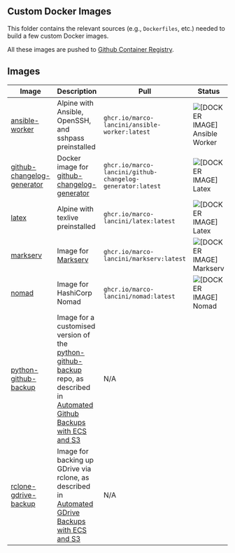 ## Custom Docker Images

This folder contains the relevant sources (e.g., `Dockerfiles`, etc.) needed to
build a few custom Docker images.

All these images are pushed to [Github Container Registry](https://github.com/marco-lancini?tab=packages).


## Images

| Image                                                     | Description                                                                                                                                                                                                                                         | Pull                                                      | Status                                                                                                                                |
| --------------------------------------------------------- | --------------------------------------------------------------------------------------------------------------------------------------------------------------------------------------------------------------------------------------------------- | --------------------------------------------------------- | ------------------------------------------------------------------------------------------------------------------------------------- |
| [ansible-worker](ansible-worker/)                         | Alpine with Ansible, OpenSSH, and sshpass preinstalled                                                                                                                                                                                              | `ghcr.io/marco-lancini/ansible-worker:latest`             | ![[DOCKER IMAGE] Ansible Worker](https://github.com/marco-lancini/utils/workflows/%5BDOCKER%20IMAGE%5D%20Ansible%20Worker/badge.svg)  |
| [github-changelog-generator](github-changelog-generator/) | Docker image for [github-changelog-generator](https://github.com/github-changelog-generator/github-changelog-generator)                                                                                                                             | `ghcr.io/marco-lancini/github-changelog-generator:latest` | ![[DOCKER IMAGE] Latex](https://github.com/marco-lancini/utils/workflows/%5BDOCKER%20IMAGE%5D%20Github-ChangeLog-Generator/badge.svg) |
| [latex](latex/)                                           | Alpine with texlive preinstalled                                                                                                                                                                                                                    | `ghcr.io/marco-lancini/latex:latest`                      | ![[DOCKER IMAGE] Latex](https://github.com/marco-lancini/utils/workflows/%5BDOCKER%20IMAGE%5D%20Latex/badge.svg)                      |
| [markserv](markserv/)                                     | Image for [Markserv](https://github.com/markserv/markserv)                                                                                                                                                                                          | `ghcr.io/marco-lancini/markserv:latest`                   | ![[DOCKER IMAGE] Markserv](https://github.com/marco-lancini/utils/workflows/%5BDOCKER%20IMAGE%5D%20Markserv/badge.svg)                |
| [nomad](nomad/)                                           | Image for HashiCorp Nomad                                                                                                                                                                                                                           | `ghcr.io/marco-lancini/nomad:latest`                      | ![[DOCKER IMAGE] Nomad](https://github.com/marco-lancini/utils/workflows/%5BDOCKER%20IMAGE%5D%20Nomad/badge.svg)                      |
| [python-github-backup](python-github-backup/)             | Image for a customised version of the [python-github-backup](https://github.com/josegonzalez/python-github-backup) repo, as described in [Automated Github Backups with ECS and S3](https://www.marcolancini.it/2021/blog-github-backups-with-ecs/) | N/A                                                       |
| [rclone-gdrive-backup](rclone-gdrive-backup/)             | Image for backing up GDrive via rclone, as described in [Automated GDrive Backups with ECS and S3](https://www.marcolancini.it/2021/blog-gdrive-backups-with-ecs)                                                                                   | N/A                                                       |
